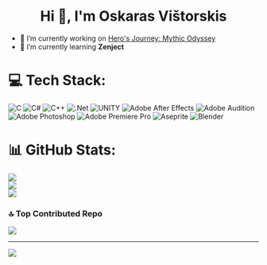 <h1 align="center">Hi 👋, I'm Oskaras Vištorskis</h1>

- 🔭 I’m currently working on [Hero's Journey: Mythic Odyssey](https://github.com/Soskar1/Hero-s-Journey-Mythic-Odyssey)
- 🌱 I’m currently learning **Zenject**


# 💻 Tech Stack:
![C](https://img.shields.io/badge/c-%2300599C.svg?style=flat&logo=c&logoColor=white) ![C#](https://img.shields.io/badge/c%23-%23239120.svg?style=flat&logo=c-sharp&logoColor=white) ![C++](https://img.shields.io/badge/c++-%2300599C.svg?style=flat&logo=c%2B%2B&logoColor=white) ![.Net](https://img.shields.io/badge/.NET-5C2D91?style=flat&logo=.net&logoColor=white) ![UNITY](https://img.shields.io/badge/Unity-%2320232a.svg?style=flat&logo=unity&logoColor=white) ![Adobe After Effects](https://img.shields.io/badge/Adobe%20After%20Effects-9999FF.svg?style=flat&logo=Adobe%20After%20Effects&logoColor=white) ![Adobe Audition](https://img.shields.io/badge/Adobe%20Audition-9999FF.svg?style=flat&logo=Adobe%20Audition&logoColor=white) ![Adobe Photoshop](https://img.shields.io/badge/adobephotoshop-%2331A8FF.svg?style=flat&logo=adobephotoshop&logoColor=white) ![Adobe Premiere Pro](https://img.shields.io/badge/Adobe%20Premiere%20Pro-9999FF.svg?style=flat&logo=Adobe%20Premiere%20Pro&logoColor=white) ![Aseprite](https://img.shields.io/badge/Aseprite-FFFFFF?style=flat&logo=Aseprite&logoColor=#7D929E) ![Blender](https://img.shields.io/badge/blender-%23F5792A.svg?style=flat&logo=blender&logoColor=white)
# 📊 GitHub Stats:
![](https://github-readme-stats.vercel.app/api?username=Soskar1&theme=synthwave&hide_border=false&include_all_commits=true&count_private=true)<br/>
![](https://github-readme-streak-stats.herokuapp.com/?user=Soskar1&theme=synthwave&hide_border=false)<br/>
![](https://github-readme-stats.vercel.app/api/top-langs/?username=Soskar1&theme=synthwave&hide_border=false&include_all_commits=true&count_private=true&layout=compact)

### 🔝 Top Contributed Repo
![](https://github-contributor-stats.vercel.app/api?username=Soskar1&limit=5&theme=gruvbox&combine_all_yearly_contributions=true)

---
[![](https://visitcount.itsvg.in/api?id=Soskar1&icon=5&color=0)](https://visitcount.itsvg.in)
